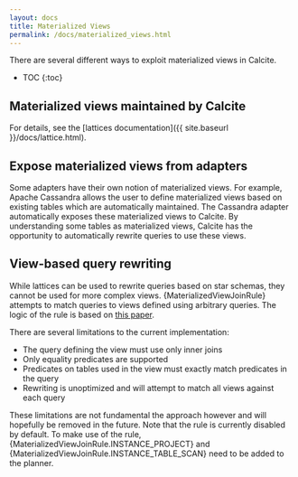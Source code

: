 ```yaml
---
layout: docs
title: Materialized Views
permalink: /docs/materialized_views.html
---
```

<!--
{% comment %}
Licensed to the Apache Software Foundation (ASF) under one or more
contributor license agreements.  See the NOTICE file distributed with
this work for additional information regarding copyright ownership.
The ASF licenses this file to you under the Apache License, Version 2.0
(the "License"); you may not use this file except in compliance with
the License.  You may obtain a copy of the License at

http://www.apache.org/licenses/LICENSE-2.0

Unless required by applicable law or agreed to in writing, software
distributed under the License is distributed on an "AS IS" BASIS,
WITHOUT WARRANTIES OR CONDITIONS OF ANY KIND, either express or implied.
See the License for the specific language governing permissions and
limitations under the License.
{% endcomment %}
-->

There are several different ways to exploit materialized views in Calcite.

* TOC
{:toc}

## Materialized views maintained by Calcite

For details, see the [lattices documentation]({{ site.baseurl }}/docs/lattice.html).

## Expose materialized views from adapters

Some adapters have their own notion of materialized views.
For example, Apache Cassandra allows the user to define materialized views based on existing tables which are automatically maintained.
The Cassandra adapter automatically exposes these materialized views to Calcite.
By understanding some tables as materialized views, Calcite has the opportunity to automatically rewrite queries to use these views.

## View-based query rewriting

While lattices can be used to rewrite queries based on star schemas, they cannot be used for more complex views.
{MaterializedViewJoinRule} attempts to match queries to views defined using arbitrary queries.
The logic of the rule is based on [this paper](http://citeseerx.ist.psu.edu/viewdoc/summary?doi=10.1.1.95.113).

There are several limitations to the current implementation:

* The query defining the view must use only inner joins
* Only equality predicates are supported
* Predicates on tables used in the view must exactly match predicates in the query
* Rewriting is unoptimized and will attempt to match all views against each query

These limitations are not fundamental the approach however and will hopefully be removed in the future.
Note that the rule is currently disabled by default.
To make use of the rule, {MaterializedViewJoinRule.INSTANCE_PROJECT} and {MaterializedViewJoinRule.INSTANCE_TABLE_SCAN} need to be added to the planner.
